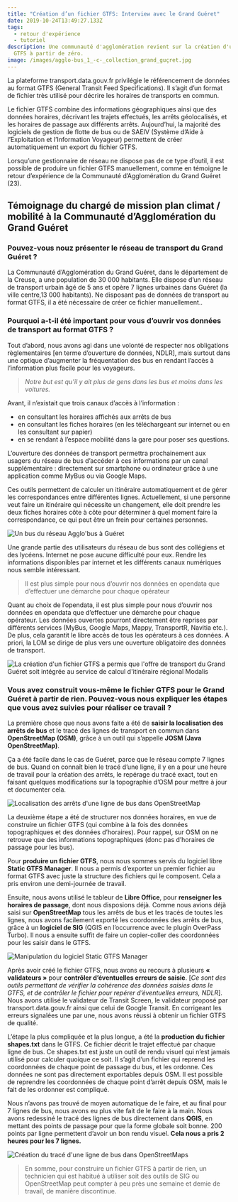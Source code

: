 ```yaml
---
title: "Création d’un fichier GTFS: Interview avec le Grand Guéret"
date: 2019-10-24T13:49:27.133Z
tags:
  - retour d'expérience
  - tutoriel
description: Une communauté d'agglomération revient sur la création d'un fichier
  GTFS à partir de zéro.
image: /images/agglo-bus_1_-c-_collection_grand_guçret.jpg
---
```

La plateforme transport.data.gouv.fr privilégie le référencement de données au format GTFS (General Transit Feed Specifications). Il s’agit d’un format de fichier très utilisé pour décrire les horaires de transports en commun.

Le fichier GTFS combine des informations géographiques ainsi que des données horaires, décrivant les trajets effectués, les arrêts géolocalisés, et les horaires de passage aux différents arrêts. Aujourd’hui, la majorité des logiciels de gestion de flotte de bus ou de SAEIV (Système d’Aide à l’Exploitation et l’Information Voyageur) permettent de créer automatiquement un export du fichier GTFS.

Lorsqu’une gestionnaire de réseau ne dispose pas de ce type d’outil, il est possible de produire un fichier GTFS manuellement, comme en témoigne le retour d’expérience de la Communauté d’Agglomération du Grand Guéret (23).

## **Témoignage du chargé de mission plan climat / mobilité à la Communauté d’Agglomération du Grand Guéret**

### Pouvez-vous nouz présenter le réseau de transport du Grand Guéret ?

La Communauté d’Agglomération du Grand Guéret, dans le département de la Creuse, a une population de 30 000 habitants. Elle dispose d’un réseau de transport urbain âgé de 5 ans et opère 7 lignes urbaines dans Guéret (la ville centre,13 000 habitants). Ne disposant pas de données de transport au format GTFS, il a été nécessaire de créer ce fichier manuellement..

### Pourquoi a-t-il été important pour vous d’ouvrir vos données de transport au format GTFS ?

Tout d’abord, nous avons agi dans une volonté de respecter nos obligations règlementaires \[en terme d’ouverture de données, NDLR], mais surtout dans une optique d’augmenter la fréquentation des bus en rendant l’accès à l’information plus facile pour les voyageurs.

> *Notre but est qu’il y ait plus de gens dans les bus et moins dans les voitures.*

Avant, il n’existait que trois canaux d’accès à l’information :

* en consultant les horaires affichés aux arrêts de bus
* en consultant les fiches horaires (en les téléchargeant sur internet ou en les consultant sur papier)
* en se rendant à l’espace mobilité dans la gare pour poser ses questions.

L’ouverture des données de transport permettra prochainement aux usagers du réseau de bus d’accéder à ces informations par un canal supplémentaire : directement sur smartphone ou ordinateur grâce à une application comme MyBus ou via Google Maps. 

Ces outils permettent de calculer un itinéraire automatiquement et de gérer les correspondances entre différentes lignes. Actuellement, si une personne veut faire un itinéraire qui nécessite un changement, elle doit prendre les deux fiches horaires côte à côte pour déterminer à quel moment faire la correspondance, ce qui peut être un frein pour certaines personnes.

![Un bus du réseau Agglo'bus à Guéret](/images/agglo-bus_1_-c-_collection_grand_guçret.jpg "Un bus du réseau Agglo'bus à Guéret")

Une grande partie des utilisateurs du réseau de bus sont des collégiens et des lycéens. Internet ne pose aucune difficulté pour eux. Rendre les informations disponibles par internet et les différents canaux numériques nous semble intéressant.

> Il est plus simple pour nous d’ouvrir nos données en opendata que d’effectuer une démarche pour chaque opérateur

Quant au choix de l’opendata, il est plus simple pour nous d’ouvrir nos données en opendata que d’effectuer une démarche pour chaque opérateur. Les données ouvertes pourront directement être reprises par différents services (MyBus, Google Maps, Mappy, TransportR, Navitia etc.). De plus, cela garantit le libre accès de tous les opérateurs à ces données. A priori, la LOM se dirige de plus vers une ouverture obligatoire des données de transport.

![La création d'un fichier GTFS a permis que l'offre de transport du Grand Guéret soit intégrée au service de calcul d'itinéraire régional Modalis](/images/modalis_screenshot01.jpg "Intégration des données dans Modalis")

### Vous avez construit vous-même le fichier GTFS pour le Grand Guéret à partir de rien. Pouvez-vous nous expliquer les étapes que vous avez suivies pour réaliser ce travail ?

La première chose que nous avons faite a été de **saisir la localisation des arrêts de bus** et le tracé des lignes de transport en commun dans **OpenStreetMap (OSM)**, grâce à un outil qui s’appelle **JOSM (Java OpenStreetMap)**. 

Ça a été facile dans le cas de Guéret, parce que le réseau compte 7 lignes de bus. Quand on connaît bien le tracé d’une ligne, il y en a pour une heure de travail pour la création des arrêts, le repérage du tracé exact, tout en faisant quelques modifications sur la topographie d’OSM pour mettre à jour et documenter cela.

![Localisation des arrêts d'une ligne de bus dans OpenStreetMap](/images/osm_gueret.png "Localisation des arrêts d'une ligne de bus dans OpenStreetMap")

La deuxième étape a été de structurer nos données horaires, en vue de construire un fichier GTFS (qui combine à la fois des données topographiques et des données d’horaires). Pour rappel, sur OSM on ne retrouve que des informations topographiques (donc pas d’horaires de passage pour les bus).

Pour **produire un fichier GTFS**, nous nous sommes servis du logiciel libre **Static GTFS Manager**. Il nous a permis d’exporter un premier fichier au format GTFS avec juste la structure des fichiers qui le composent. Cela a pris environ une demi-journée de travail. 

Ensuite, nous avons utilisé le tableur de **Libre Office**, pour **renseigner les horaires de passage**, dont nous disposions déjà. Comme nous avions déjà saisi sur **OpenStreetMap** tous les arrêts de bus et les tracés de toutes les lignes, nous avons facilement exporté les coordonnées des arrêts de bus, grâce à un **logiciel de SIG** (QGIS en l’occurrence avec le plugin OverPass Turbo). Il nous a ensuite suffit de faire un copier-coller des coordonnées pour les saisir dans le GTFS.

![Manipulation du logiciel Static GTFS Manager](/images/staticgtfsmanager_screenshot.jpg "Manipulation du logiciel Static GTFS Manager")

Après avoir créé le fichier GTFS, nous avons eu recours à plusieurs **« validateurs »** pour **contrôler d’éventuelles erreurs de saisie**. [*Ce sont des outils permettant de vérifier la cohérence des données saisies dans le GTFS, et de contrôler le fichier pour repérer d’éventuelles erreurs, NDLR*]. Nous avons utilisé le validateur de Transit Screen, le validateur proposé par transport.data.gouv.fr ainsi que celui de Google Transit. En corrigeant les erreurs signalées une par une, nous avons réussi à obtenir un fichier GTFS de qualité.

L’étape la plus compliquée et la plus longue, a été la **production du fichier shapes.txt** dans le GTFS. Ce fichier décrit le trajet effectué par chaque ligne de bus. Ce shapes.txt est juste un outil de rendu visuel qui n’est jamais utilisé pour calculer quoique ce soit. Il s’agit d’un fichier qui reprend les coordonnées de chaque point de passage du bus, et les ordonne. Ces données ne sont pas directement exportables depuis OSM. Il est possible de reprendre les coordonnées de chaque point d’arrêt depuis OSM, mais le fait de les ordonner est compliqué. 

Nous n’avons pas trouvé de moyen automatique de le faire, et au final pour 7 lignes de bus, nous avons eu plus vite fait de le faire à la main. Nous avons redessiné le tracé des lignes de bus directement dans **QGIS**, en mettant des points de passage pour que la forme globale soit bonne. 200 points par ligne permettent d’avoir un bon rendu visuel. **Cela nous a pris 2 heures pour les 7 lignes.**

![Création du tracé d'une ligne de bus dans OpenStreetMaps](/images/trace_osm.png "Création du tracé d'une ligne de bus dans OpenStreetMaps")

> En somme, pour construire un fichier GTFS à partir de rien, un technicien qui est habitué à utiliser soit des outils de SIG ou OpenStreetMap peut compter à peu près une semaine et demie de travail, de manière discontinue.
